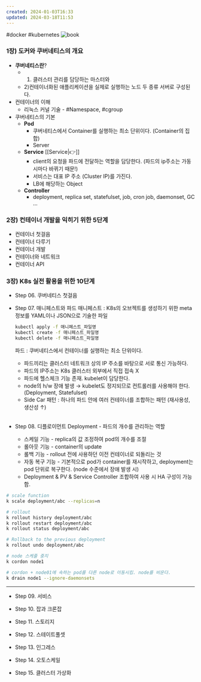 ```yaml
---
created: 2024-01-03T16:33
updated: 2024-03-18T11:53
---
```

#docker #kubernetes
![book](https://image.yes24.com/goods/93317828/XL)
### 1장) 도커와 쿠버네티스의 개요

- **쿠버네티스란**?
	- 1) 클러스터 관리를 담당하는 마스터와 
	- 2)컨테이너화된 애플리케이션을 실제로 실행하는 노드 두 종류 서버로 구성된다.
- 컨테이너의 이해
	- 리눅스 커널 기술 - #Namespace, #cgroup
- 쿠버네티스의 기본
	- **Pod**
		- 쿠버네티스에서 Container를 실행하는 최소 단위이다. (Container의 집합)
		- Server
	- **Service** [[Service|👉]]
		- client의 요청을 파드에 전달하는 역할을 담당한다. (파드의 ip주소는 가동 시마다 바뀌기 때문!) 
		- 서비스는 대표 IP 주소 (Cluster IP)를 가진다.
		- LB에 해당하는 Object
	- **Controller**
		- deployment, replica set, statefulset, job, cron job, daemonset, GC ...


### 2장) 컨테이너 개발을 익히기 위한 5단계

- 컨테이너 첫걸음
- 컨테이너 다루기
- 컨테이너 개발
- 컨테이너와 네트워크
- 컨테이너 API

### 3장) K8s 실전 활용을 위한 10단계

- Step 06. 쿠버네티스 첫걸음

- Step 07. 매니페스트와 파드
	매니페스트 
	: K8s의 오브젝트를 생성하기 위한 meta 정보를 YAML이나 JSON으로 기술한 파일
	```bash
	kubectl apply -f 매니페스트_파일명
	kubectl create -f 매니페스트_파일명
	kubectl delete -f 매니페스트_파일명
	```
	파드 
	: 쿠버네티스에서 컨테이너를 실행하는 최소 단위이다.
	- 파드끼리는 클러스터 네트워크 상의 IP 주소를 바탕으로 서로 통신 가능하다.
	- 파드의 IP주소는 K8s 클러스터 외부에서 직접 접속 X
	- 파드에 헬스체크 기능 존재. kubelet이 담당한다.
	- node의 h/w 장애 발생 &rarr; kubelet도 정지되므로 컨트롤러를 사용해야 한다. (Deployment, Statefulset)
	- Side Car 패턴 : 하나의 파드 안에 여러 컨테이너를 조합하는 패턴 (재사용성, 생산성 &uarr;)
	<br/>

- Step 08. 디플로이먼트
	Deployment - 파드의 개수를 관리하는 역할
	 - 스케일 기능 - replica의 값 조정하여 pod의 개수를 조절
	 - 롤아웃 기능 - container의 update
	 - 롤백 기능 -  rollout 전에 사용하던 이전 컨테이너로 되돌리는 것
	 - 자동 복구 기능 - 기본적으로 pod가 container를 재시작하고, deployment는 pod 단위로 복구한다. (node 수준에서 장애 발생 시)
	 - Deployment & PV & Service Controller 조합하여 사용 시 HA 구성이 가능함.
	 
```bash
# scale function
k scale deployment/abc --replicas=n

# rollout
k rollout history deployment/abc
k rollout restart deployment/abc
k rollout status deployment/abc

# Rollback to the previous deployment
k rollout undo deployment/abc

# node 스케줄 중지
k cordon node1

# cordon + node01에 속하는 pod를 다른 node로 이동시킴. node를 비운다.
k drain node1 --ignore-daemonsets 
```

---

- Step 09. 서비스

- Step 10. 잡과 크론잡

- Step 11. 스토리지

- Step 12. 스테이트풀셋

- Step 13. 인그레스

- Step 14. 오토스케일

- Step 15. 클러스터 가상화
